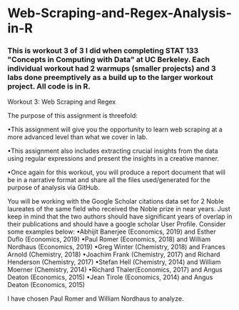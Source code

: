 # Web-Scraping-and-Regex-Analysis-in-R

### This is workout 3 of 3 I did when completing STAT 133 "Concepts in Computing with Data" at UC Berkeley. Each individual workout had 2 warmups (smaller projects) and 3 labs done preemptively as a build up to the larger workout project. All code is in R.

Workout 3: Web Scraping and Regex

The purpose of this assignment is threefold:

•This assignment will give you the opportunity to learn web scraping at a more advanced level than what we cover in lab.

•This assignment also includes extracting crucial insights from the data using regular expressions and present the insights in a creative manner.

•Once again for this workout, you will produce a report document that will be in a narrative format and share all the files used/generated for the purpose of analysis via GitHub.

You will be working with the Google Scholar citations data set for 2 Noble laureates of the same field who received the Noble prize in near years. Just keep in mind that the two authors should have significant years of overlap in their publications and should have a google scholar User Profile. Consider some examples below: 
•Abhijit Banerjee (Economics, 2019) and Esther Duflo (Economics, 2019) 
•Paul Romer (Economics, 2018) and William Nordhaus (Economics, 2019) 
•Greg Winter (Chemistry, 2018) and Frances Arnold (Chemistry, 2018) 
•Joachim Frank (Chemistry, 2017) and Richard Henderson (Chemistry, 2017) 
•Stefan Hell (Chemistry, 2014) and William Moerner (Chemistry, 2014) 
•Richard Thaler(Economics, 2017) and Angus Deaton (Economics, 2015) 
•Jean Tirole (Economics, 2014) and Angus Deaton (Economics, 2015)

I have chosen Paul Romer and William Nordhaus to analyze.
